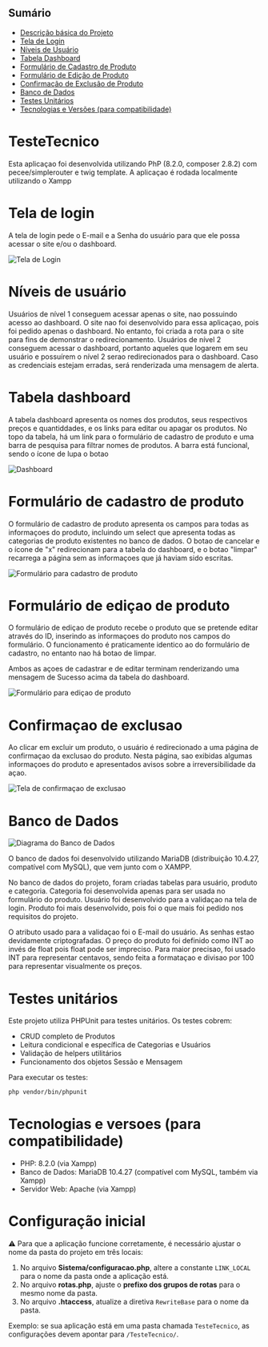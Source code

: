 ## Sumário
- [Descrição básica do Projeto](#TesteTecnico)
- [Tela de Login](#tela-de-login)
- [Níveis de Usuário](#níveis-de-usuário)
- [Tabela Dashboard](#tabela-dashboard)
- [Formulário de Cadastro de Produto](#formulário-de-cadastro-de-produto)
- [Formulário de Edição de Produto](#formulário-de-ediçao-de-produto)
- [Confirmação de Exclusão de Produto](#confirmação-de-exclusão)
- [Banco de Dados](#banco-de-dados)
- [Testes Unitários](#testes-unitários)
- [Tecnologias e Versões (para compatibilidade)](#tecnologias-e-versões)

# TesteTecnico

Esta aplicaçao foi desenvolvida utilizando PhP (8.2.0, composer 2.8.2) com pecee/simplerouter e twig template. A aplicaçao é rodada localmente utilizando o Xampp

# Tela de login

A tela de login pede o E-mail e a Senha do usuário para que ele possa acessar o site e/ou o dashboard.

![Tela de Login](https://raw.githubusercontent.com/Raphael-stefano/teste_tecnico/main/Imagens%20da%20tela/tela_de_login.png)

# Níveis de usuário

Usuários de nível 1 conseguem acessar apenas o site, nao possuindo acesso ao dashboard. O site nao foi desenvolvido para essa aplicaçao, pois foi pedido apenas o dashboard. No entanto, foi criada a rota para o site para fins de demonstrar o redirecionamento. Usuários de nível 2 conseguem acessar o dashboard, portanto aqueles que logarem em seu usuário e possuírem o nível 2 serao redirecionados para o dashboard. Caso as credenciais estejam erradas, será renderizada uma mensagem de alerta.

# Tabela dashboard

A tabela dashboard apresenta os nomes dos produtos, seus respectivos preços e quantiddades, e os links para editar ou apagar os produtos. No topo da tabela, há um link para o formulário de cadastro de produto e uma barra de pesquisa para filtrar nomes de produtos. A barra está funcional, sendo o ícone de lupa o botao

![Dashboard](https://raw.githubusercontent.com/Raphael-stefano/teste_tecnico/main/Imagens%20da%20tela/dashboard.png)

# Formulário de cadastro de produto

O formulário de cadastro de produto apresenta os campos para todas as informaçoes do produto, incluindo um select que apresenta todas as categorias de produto existentes no banco de dados. O botao de cancelar e o ícone de "x" redirecionam para a tabela do dashboard, e o botao "limpar" recarrega a página sem as informaçoes que já haviam sido escritas.

![Formulário para cadastro de produto](https://raw.githubusercontent.com/Raphael-stefano/teste_tecnico/main/Imagens%20da%20tela/cadastro_de_produto.png)

# Formulário de ediçao de produto

O formulário de ediçao de produto recebe o produto que se pretende editar através do ID, inserindo as informaçoes do produto nos campos do formulário. O funcionamento é praticamente identico ao do formulário de cadastro, no entanto nao há botao de limpar.

Ambos as açoes de cadastrar e de editar terminam renderizando uma mensagem de Sucesso acima da tabela do dashboard.

![Formulário para ediçao de produto](https://raw.githubusercontent.com/Raphael-stefano/teste_tecnico/main/Imagens%20da%20tela/edicao_de_produto.png)

# Confirmaçao de exclusao

Ao clicar em excluir um produto, o usuário é redirecionado a uma página de confirmaçao da exclusao do produto. Nesta página, sao exibidas algumas informaçoes do produto e apresentados avisos sobre a irreversibilidade da açao.

![Tela de confirmaçao de exclusao](https://raw.githubusercontent.com/Raphael-stefano/teste_tecnico/main/Imagens%20da%20tela/exclusao_de_produto.png)

# Banco de Dados

![Diagrama do Banco de Dados](https://raw.githubusercontent.com/Raphael-stefano/teste_tecnico/main/Banco%20de%20Dados/diagrama.png)

O banco de dados foi desenvolvido utilizando MariaDB (distribuição 10.4.27, compatível com MySQL), que vem junto com o XAMPP.

No banco de dados do projeto, foram criadas tabelas para usuário, produto e categoria. Categoria foi desenvolvida apenas para ser usada no formulário do produto. Usuário foi desenvolvido para a validaçao na tela de login. Produto foi mais desenvolvido, pois foi o que mais foi pedido nos requisitos do projeto.

O atributo usado para a validaçao foi o E-mail do usuário. As senhas estao devidamente criptografadas. O preço do produto foi definido como INT ao invés de float pois float pode ser impreciso. Para maior precisao, foi usado INT para representar centavos, sendo feita a formataçao e divisao por 100 para representar visualmente os preços.

# Testes unitários

Este projeto utiliza PHPUnit para testes unitários. 
Os testes cobrem:
- CRUD completo de Produtos
- Leitura condicional e específica de Categorias e Usuários
- Validação de helpers utilitários
- Funcionamento dos objetos Sessão e Mensagem

Para executar os testes:
```bash
php vendor/bin/phpunit
```

# Tecnologias e versoes (para compatibilidade)

- PHP: 8.2.0 (via Xampp)
- Banco de Dados: MariaDB 10.4.27 (compatível com MySQL, também via Xampp)
- Servidor Web: Apache (via Xampp)

# Configuração inicial

⚠️ Para que a aplicação funcione corretamente, é necessário ajustar o nome da pasta do projeto em três locais:

1. No arquivo **Sistema/configuracao.php**, altere a constante `LINK_LOCAL` para o nome da pasta onde a aplicação está.
2. No arquivo **rotas.php**, ajuste o **prefixo dos grupos de rotas** para o mesmo nome da pasta.
3. No arquivo **.htaccess**, atualize a diretiva `RewriteBase` para o nome da pasta.

Exemplo: se sua aplicação está em uma pasta chamada `TesteTecnico`, as configurações devem apontar para `/TesteTecnico/`.
